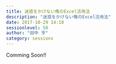 ```yaml
---
title: 迷惑をかけない俺のExcel活用法
description: "迷惑をかけない俺のExcel活用法"
date: 2017-10-29 14:10
sessionlevel: 50
author: "田中 亨"
category: sessions
---
```

Comming Soon!!
